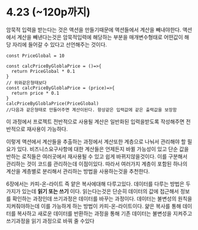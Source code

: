 # 4.23 (~120p까지)

암묵적 입력을 받는다는 것은 액션을 만들기때문에 액션들에서 계산을 빼내야한다.
액션에서 계산을 빼낸다는것은 암묵적입력에 해당하는 부분을 매개변수형태로 어떤값이 해당 자리에 들어갈 수 있다고 선언해주는 것이다.

```JS
const PriceGlobal = 10

const calcPriceByGloblaPrice = ()=>{
  return PriceGlobal * 0.1
}
// 위와같은형태보다
const calcPriceByGloblaPrice = (price)=>{
  return price * 0.1
}
calcPriceByGloblaPrice(PriceGlobal)
//다음과 같은형태로 만들어주면 계산이된다. 항상같은 입력값에 같은 출력값을 보장함
```

이 과정에서 프로젝트 전반적으로 사용될 계산은 일반화된 입력을받도록 작성해주면 전반적으로 재사용이 가능하다.

이렇게 액션에서 계산들을 추출하는 과정에서 계산또한 계층으로 나눠서 관리해야 할 필요가 있다.
비즈니스요구사항에 대한 계산들은 언제든지 바뀔 가능성이 있고 단순 값을 반하는 로직들은 여러곳에서 재사용될 수 있고 쉽게 바뀌지않을것이다. 이를 구분해서 관리하는 것이 코드를 관리하는데 이점이있다.
따라서 여러가지 계층이 포함된 하나의 계산을 계층별로 분리해서 관리하는 방법을 사용하는것을 추천한다.

6장에서는 카피-온-라이트 즉 얕은 복사에대해 다루고있다.
데이터를 다루는 방법은 두가지가 있는데 **읽기 또는 쓰기** 이다. 읽는다는것은 단순히 데이터의 값에 접근해서 정보를 확인하는 과정인데 쓰기과정은 데이터를 바꾸는 과정이다. 데이터는 불변성의 원칙을 지켜줘야하는데 이를 가능하게 하는 방법이 카피-온-라이트이다.
얉은 복사를 통해 데이터를 복사하고 새로운 데이터를 반환하는 과정을 통해 기존 데이터는 불변성을 지켜주고 쓰기과정을 읽기 과정으로 바꿔 줄 수있다

